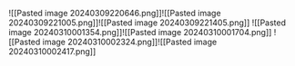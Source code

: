 ![[Pasted image 20240309220646.png]]![[Pasted image 20240309221005.png]]![[Pasted image 20240309221405.png]]
![[Pasted image 20240310001354.png]]![[Pasted image 20240310001704.png]]
![[Pasted image 20240310002324.png]]![[Pasted image 20240310002417.png]]